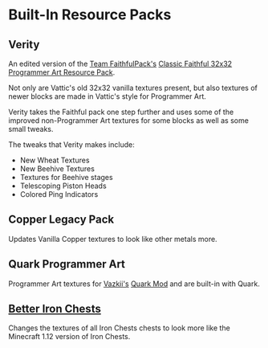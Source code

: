 # Built-In Resource Packs

## Verity

An edited version of the [Team FaithfulPack's](https://www.faithfulpack.net) [Classic Faithful 32x32 Programmer Art Resource Pack](https://www.faithfulpack.net/classicfaithful/32x-programmer-art).

Not only are Vattic's old 32x32 vanilla textures present, but also textures of newer blocks are made in Vattic's style for Programmer Art.

Verity takes the Faithful pack one step further and uses some of the improved non-Programmer Art textures for some blocks as well as some small tweaks.

The tweaks that Verity makes include:

* New Wheat Textures
* New Beehive Textures
* Textures for Beehive stages
* Telescoping Piston Heads
* Colored Ping Indicators

## Copper Legacy Pack

Updates Vanilla Copper textures to look like other metals more.

## Quark Programmer Art

Programmer Art textures for [Vazkii's](https://vazkii.net) [Quark Mod](https://quarkmod.net) and are built-in with Quark.

## [Better Iron Chests](https://www.curseforge.com/minecraft/texture-packs/better-iron-chests)

Changes the textures of all Iron Chests chests to look more like the Minecraft 1.12 version of Iron Chests.
